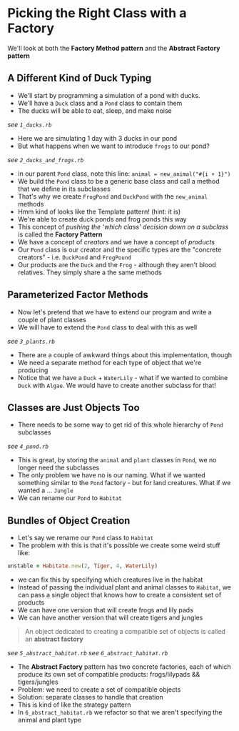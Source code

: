 # Picking the Right Class with a Factory

We'll look at both the **Factory Method pattern** and the **Abstract Factory pattern**

## A Different Kind of Duck Typing

* We'll start by programming a simulation of a pond with ducks.
* We'll have a `Duck` class and a `Pond` class to contain them
* The ducks will be able to eat, sleep, and make noise

*see `1_ducks.rb`*

* Here we are simulating 1 day with 3 ducks in our pond
* But what happens when we want to introduce `frogs` to our pond?

*see `2_ducks_and_frogs.rb`*

* in our parent `Pond` class, note this line: `animal = new_animal("#{i + 1}")`
* We build the `Pond` class to be a generic base class and call a method that we define in its subclasses
* That's why we create `FrogPond` and `DuckPond` with the `new_animal` methods
* Hmm kind of looks like the Template pattern! (hint: it is)
* We're able to create duck ponds and frog ponds this way
* This concept of *pushing the 'which class' decision down on a subclass* is called the **Factory Pattern**
* We have a concept of *creators* and we have a concept of *products*
* Our `Pond` class is our creator and the specific types are the "concrete creators" - i.e. `DuckPond` and `FrogPound`
* Our products are the `Duck` and the `Frog` - although they aren't blood relatives. They simply share a the same methods

## Parameterized Factor Methods

* Now let's pretend that we have to extend our program and write a couple of plant classes
* We will have to extend the `Pond` class to deal with this as well

*see `3_plants.rb`*

* There are a couple of awkward things about this implementation, though
* We need a separate method for each type of object that we're producing
* Notice that we have a `Duck` + `WaterLily` - what if we wanted to combine `Duck` with `Algae`. We would have to create another subclass for that!

## Classes are Just Objects Too

* There needs to be some way to get rid of this whole hierarchy of `Pond` subclasses

*see `4_pond.rb`*

* This is great, by storing the `animal` and `plant` classes in `Pond`, we no longer need the subclasses
* The only problem we have no is our naming. What if we wanted something similar to the `Pond` factory - but for land creatures. What if we wanted a ... `Jungle`
* We can rename our `Pond` to `Habitat`

## Bundles of Object Creation

* Let's say we rename our `Pond` class to `Habitat`
* The problem with this is that it's possible we create some weird stuff like:

```ruby
unstable = Habitate.new(2, Tiger, 4, WaterLily)
```

* we can fix this by specifying which creatures live in the habitat
* Instead of passing the individual plant and animal classes to `Habitat`,  we can pass a single object that knows how to create a consistent set of products
* We can have one version that will create frogs and lily pads
* We can have another version that will create tigers and jungles

> An object dedicated to creating a compatible set of objects is called an **abstract factory**


*see `5_abstract_habitat.rb`*
*see `6_abstract_habitat.rb`*

* The **Abstract Factory** pattern has two concrete factories, each of which produce its own set of compatible products: frogs/lilypads && tigers/jungles
* Problem: we need to create a set of compatible objects
* Solution: separate classes to handle that creation
* This is kind of like the strategy pattern
* In `6_abstract_habitat.rb` we refactor so that we aren't specifying the animal and plant type

